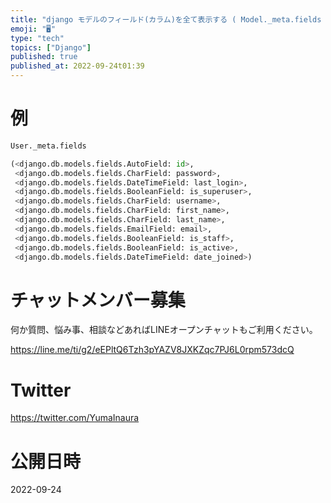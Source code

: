 ```yaml
---
title: "django モデルのフィールド(カラム)を全て表示する ( Model._meta.fields )"
emoji: "🖥"
type: "tech"
topics: ["Django"]
published: true
published_at: 2022-09-24t01:39
---
```


# 例

```py
User._meta.fields

(<django.db.models.fields.AutoField: id>,
 <django.db.models.fields.CharField: password>,
 <django.db.models.fields.DateTimeField: last_login>,
 <django.db.models.fields.BooleanField: is_superuser>,
 <django.db.models.fields.CharField: username>,
 <django.db.models.fields.CharField: first_name>,
 <django.db.models.fields.CharField: last_name>,
 <django.db.models.fields.EmailField: email>,
 <django.db.models.fields.BooleanField: is_staff>,
 <django.db.models.fields.BooleanField: is_active>,
 <django.db.models.fields.DateTimeField: date_joined>)
```


# チャットメンバー募集


何か質問、悩み事、相談などあればLINEオープンチャットもご利用ください。

https://line.me/ti/g2/eEPltQ6Tzh3pYAZV8JXKZqc7PJ6L0rpm573dcQ


# Twitter

https://twitter.com/YumaInaura


# 公開日時

2022-09-24

